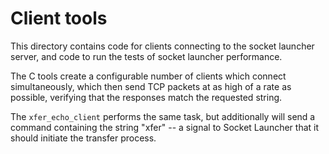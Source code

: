 # Client tools

This directory contains code for clients connecting to the socket launcher server,
and code to run the tests of socket launcher performance.

The C tools create a configurable number of clients which connect simultaneously,
which then send TCP packets at as high of a rate as possible, verifying
that the responses match the requested string.

The `xfer_echo_client` performs the same task, but additionally will send a
command containing the string "xfer" -- a signal to Socket Launcher that
it should initiate the transfer process.
